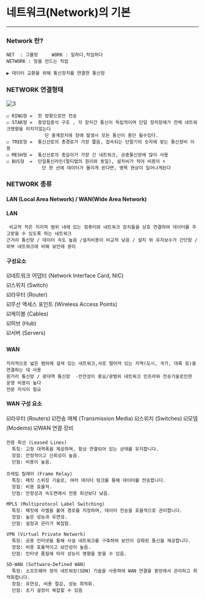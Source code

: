 # 네트워크(Network)의 기본
--------------------

### Network 란?
```
NET  : 그물망     WORK : 일하다,작업하다
NETWORK : 망을 만드는 작업

▶️ 데이터 교환을 위해 통신장치를 연결한 통신망
```

### NETWORK 연결형태
![3](https://github.com/user-attachments/assets/5fea0150-f905-4a1e-8a90-34e8f61134f0)
```
☑️ RING형 =  한 방향으로만 전송
☑️ STAR형 =  중앙집중식 구조 , 각 장치간 통신이 독립적이며 단일 장치장애가 전체 네트워크영향을 미치지않는다
              단 중계장치에 장애 발생시 모든 통신이 중단 될수있다.
☑️ TREE형 =  통신선로의 총경로가 가장 짧음, 접속되는 단말기의 숫자에 맞는 통신장비 이용
☑️ MESH형 =  통신선로의 총길이가 가장 긴 네트워크, 공중통신망에 많이 사용
☑️ BUS형  =  단일통신라인(멀티탭의 원리와 동일), 설치비가 적어 비용이 ⬇️
             단 한 선에 데이터가 몰리게 된다면, 병목 현상이 일어나게된다

```

### NETWORK 종류
#### LAN (Local Area Network)  / WAN(Wide Area Network)
#### LAN
```
 비교적 작은 지리적 범위 내에 있는 컴퓨터와 네트워크 장치들을 상호 연결하여 데이터를 주고받을 수 있도록 하는 네트워크
근거리 통신망 / 데이터 속도 높음 /설치비용이 비교적 낮음 / 설치 와 유지보수가 간단함 / 외부 네트워크에 비해 보안에 용이
```

#### 구성요소

☑️네트워크 어댑터 (Network Interface Card, NIC)<BR>
☑️스위치 (Switch)<BR>
☑️라우터 (Router)<BR>
☑️무선 액세스 포인트 (Wireless Access Points)<BR>
☑️케이블 (Cables)<BR>
☑️허브 (Hub)<BR>
☑️서버 (Servers)<BR>


#### WAN
```
지리적으로 넓은 범위에 걸쳐 있는 네트워크,서로 떨어져 있는 지역(도시, 국가, 대륙 등)을 연결하는 데 사용
원거리 통신망 / 광대역 통신망  -안전성이 중요/광범위 네트워크 인프라와 전송기술로인한 운영 비용이 높다
전문 지식이 필요
```

#### WAN 구성 요소

☑️라우터 (Routers)
☑️전송 매체 (Transmission Media)
☑️스위치 (Switches)
☑️모뎀 (Modems)
☑️WAN 연결 장비


```
전용 회선 (Leased Lines)
  특징: 고정 대역폭을 제공하며, 항상 연결되어 있는 상태를 유지합니다.
  장점: 안정적이고 신뢰성이 높음.
  단점: 비용이 높음.

프레임 릴레이 (Frame Relay)
  특징: 패킷 스위칭 기술로, 여러 데이터 링크를 통해 데이터를 전송합니다.
  장점: 비용 효율적.
  단점: 안정성과 속도면에서 전용 회선보다 낮음.

MPLS (Multiprotocol Label Switching)
  특징: 패킷에 라벨을 붙여 경로를 지정하며, 데이터 전송을 효율적으로 관리합니다.
  장점: 높은 성능과 유연성.
  단점: 설정과 관리가 복잡함.

VPN (Virtual Private Network)
  특징: 공용 인터넷을 통해 사설 네트워크를 구축하여 보안이 강화된 통신을 제공합니다.
  장점: 비용 효율적이고 보안성이 높음.
  단점: 인터넷 품질에 따라 성능이 영향을 받을 수 있음.

SD-WAN (Software-Defined WAN)
  특징: 소프트웨어 정의 네트워킹(SDN) 기술을 사용하여 WAN 연결을 중앙에서 관리하고 최적화합니다.
  장점: 유연성, 비용 절감, 성능 최적화.
  단점: 초기 설정이 복잡할 수 있음

```





